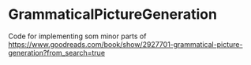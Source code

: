 # GrammaticalPictureGeneration
Code for implementing som minor parts of https://www.goodreads.com/book/show/2927701-grammatical-picture-generation?from_search=true
